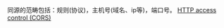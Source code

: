 同源的范畴包括：规则(协议)，主机号(域名、ip等)，端口号。
[HTTP access control (CORS)](https://developer.mozilla.org/En/HTTP_access_control)